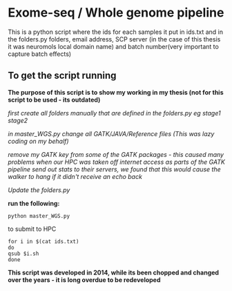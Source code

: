 # Exome-seq / Whole genome pipeline

This is a python script where the ids for each samples it put in ids.txt and in the folders.py folders, email address, SCP server (in the case of this thesis it was neuromols local domain name) and batch number(very important to capture batch effects) 

## To get the script running 

**The purpose of this script is to show my working in my thesis (not for this script to be used - its outdated)** 

*first create all folders manually that are defined in the folders.py eg stage1 stage2*

*in master_WGS.py change all GATK/JAVA/Reference files (This was lazy coding on my behalf)*

*remove my GATK key from some of the GATK packages - this caused many problems when our HPC was taken off internet access as parts of the GATK pipeline send out stats to their servers, we found that this would cause the walker to hang if it didn't receive an echo back*

*Update the folders.py*


**run the following:**
```
python master_WGS.py
```

to submit to HPC

```
for i in $(cat ids.txt) 
do 
qsub $i.sh
done
```

**This script was developed in 2014, while its been chopped and changed over the years - it is long overdue to be redeveloped**



